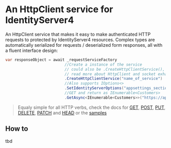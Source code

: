 # An HttpClient service for IdentityServer4

An HttpClient service that makes it easy to make authenticated HTTP requests to protected by IdentityServer4 resources. Complex types are automatically serialized for requests /  deserialized form responses, all with a fluent interface design:

```csharp
var responseObject = await _requestServiceFactory
                          //Create a instance of the service
                          // could also be .CreateHttpClientService(), but before you ommit the name
                          // read more about HttpClient and socket exhaustion
                          .CreateHttpClientService("name_of_service")
                          //Also supports IOptions<>
                          .SetIdentityServerOptions("appsettings_section")     
                          //GET and return as IEnumerable<Customers>
                          .GetAsync<IEnumerable<Customers>>("https://api/customers");
```					
> Equaly simple for all HTTP verbs, check the docs for [GET](https://georgekosmidis.github.io/IdentityServer4.Contrib.HttpClientService/api/IdentityServer4.Contrib.HttpClientService.Extensions.HttpClientServiceGetExtensions.html), [POST](https://georgekosmidis.github.io/IdentityServer4.Contrib.HttpClientService/api/IdentityServer4.Contrib.HttpClientService.Extensions.HttpClientServicePostExtensions.html), [PUT](https://georgekosmidis.github.io/IdentityServer4.Contrib.HttpClientService/api/IdentityServer4.Contrib.HttpClientService.Extensions.HttpClientServicePutExtensions.html), [DELETE](https://georgekosmidis.github.io/IdentityServer4.Contrib.HttpClientService/api/IdentityServer4.Contrib.HttpClientService.Extensions.HttpClientServiceDeleteExtensions.html), [PATCH](https://georgekosmidis.github.io/IdentityServer4.Contrib.HttpClientService/api/IdentityServer4.Contrib.HttpClientService.Extensions.HttpClientServicePatchExtensions.html) and [HEAD](https://georgekosmidis.github.io/IdentityServer4.Contrib.HttpClientService/api/IdentityServer4.Contrib.HttpClientService.Extensions.HttpClientServiceHeadExtensions.html) or the [samples](https://github.com/georgekosmidis/IdentityServer4.Contrib.HttpClientService/tree/master/samples)

## How to 
tbd
